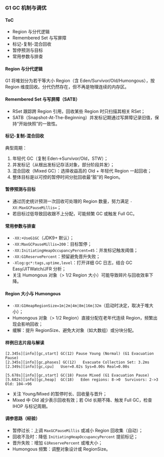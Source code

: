 ### G1 GC 机制与调优

#### ToC

- Region 与分代逻辑
- Remembered Set 与写屏障
- 标记-复制-混合回收
- 暂停预测与目标
- 常用参数与排查

#### Region 与分代逻辑

G1 将堆划分为若干等大小 Region（含 Eden/Survivor/Old/Humongous），按 Region 维度回收。分代仍然存在，但不再是物理连续的内存区。

#### Remembered Set 与写屏障（SATB）

- RSet 跟踪跨 Region 引用，回收某些 Region 时只扫描其相关 RSet；
- SATB（Snapshot-At-The-Beginning）并发标记期通过写屏障记录旧值，保持“开始快照”的一致性。

#### 标记-复制-混合回收

典型周期：

1) 年轻代 GC（复制 Eden→Survivor/Old，STW）；
2) 并发标记（从根出发标记存活对象，部分阶段并发）；
3) 混合回收（Mixed GC）：选择收益高的 Old + 年轻代 Region 一起回收；
4) 整体目标是以可控的暂停时间分批回收最“脏”的 Region。

#### 暂停预测与目标

- 通过历史统计预测一次回收可处理的 Region 数量，努力满足 `-XX:MaxGCPauseMillis=`；
- 若目标过低导致回收跟不上分配，可能频繁 GC 或触发 Full GC。

#### 常用参数与排查

- `-XX:+UseG1GC`（JDK9+ 默认）；
- `-XX:MaxGCPauseMillis=200`：目标暂停；
- `-XX:InitiatingHeapOccupancyPercent=45`：并发标记触发阈值；
- `-XX:G1ReservePercent`：预留避免晋升失败；
- `-Xlog:gc*:tags,uptime,level`：打开详细 GC 日志，结合 GC Easy/JITWatch/JFR 分析；
- 关注 Humongous 对象（> 1/2 Region 大小）可能导致碎片与回收效率下降。

#### Region 大小与 Humongous

- `-XX:G1HeapRegionSize=1m|2m|4m|8m|16m|32m`（启动时决定，取决于堆大小）；
- Humongous 对象（> 1/2 Region）直接分配在老年代连续 Region，频繁出现会影响回收；
- 缓解：提升 RegionSize、避免大对象（如大数组）或分块分配。

#### 样例日志片段与解读

```
[2.345s][info][gc,start] GC(12) Pause Young (Normal) (G1 Evacuation Pause)
[2.345s][info][gc,phases] GC(12)   Evacuate Collection Set: 3.2ms
[2.349s][info][gc,cpu]   User=0.02s Sys=0.00s Real=0.00s

[5.678s][info][gc,start] GC(18) Pause Mixed (G1 Evacuation Pause)
[5.682s][info][gc,heap]  GC(18)   Eden regions: 8->0  Survivors: 2->3  Old: 104->96
```

- 关注 Young/Mixed 的暂停时长、回收量与晋升；
- Mixed 中 Old 减少表示回收有效；若 Old 长期不降、触发 Full GC，检查 IHOP 与标记周期。

#### 调参思路（经验）

- 暂停过长：上调 `MaxGCPauseMillis` 或减小 Region 回收集（自动）；
- 回收不及时：降低 `InitiatingHeapOccupancyPercent` 提前标记；
- 晋升失败：增加 `G1ReservePercent` 或堆大小；
- Humongous 频繁：调整对象设计或 RegionSize。
